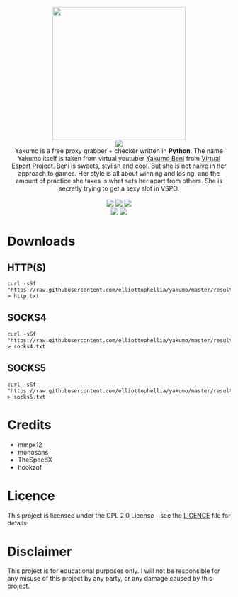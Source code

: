 <p align='center'>
<img src='https://i.ibb.co/YLQtsJY/yakumo.png' width='300'/><br/><img src="https://img.shields.io/badge/YAKUMO%20FREE%20CHECKED%20PROXY-2e3440?style=for-the-badge"/><br/>
Yakumo is a free proxy grabber + checker written in <b>Python</b>. The name Yakumo itself is taken from virtual youtuber <a href="https://www.youtube.com/channel/UCjXBuHmWkieBApgBhDuJMMQ">Yakumo Beni</a> from <a href="https://vspo.jp/">Virtual Esport Project</a>. Beni is sweets, stylish and cool. But she is not naive in her approach to games. Her style is all about winning and losing, and the amount of practice she takes is what sets her apart from others. She is secretly trying to get a sexy slot in VSPO.<br/><br/><img src="https://img.shields.io/badge/PYTHON-3.11-bf616a?style=flat-square"/> <img src="https://img.shields.io/badge/LICENE-GPL2.0-ebcb8b?style=flat-square"/> <img src="https://img.shields.io/badge/VERSION-0.0.1-a3be8c?style=flat-square"/><br/><a href="https://www.paypal.com/paypalme/elliottophellia"><img src="https://img.shields.io/badge/BUY%20ME%20A%20COFFEE-79B8CA?style=for-the-badge&logo=paypal&logoColor=white"/></a> <a href="https://saweria.co/elliottophellia"><img src="https://img.shields.io/badge/TRAKTIR%20SAYA%20KOPI-FAC76C?style=for-the-badge&logo=BuyMeACoffee&logoColor=black"/></a>
</p>
<h1></h1>

# Downloads

## HTTP(S)
```
curl -sSf "https://raw.githubusercontent.com/elliottophellia/yakumo/master/results/http/http_checked.txt" > http.txt
```
## SOCKS4
```
curl -sSf "https://raw.githubusercontent.com/elliottophellia/yakumo/master/results/socks4/socks4_checked.txt" > socks4.txt
```
## SOCKS5
```
curl -sSf "https://raw.githubusercontent.com/elliottophellia/yakumo/master/results/socks5/socks5_checked.txt" > socks5.txt
```

# Credits

- mmpx12
- monosans
- TheSpeedX
- hookzof

# Licence

This project is licensed under the GPL 2.0 License - see the [LICENCE](https://github.com/elliottophellia/yakumo/blob/master/LICENSE) file for details

# Disclaimer

This project is for educational purposes only. I will not be responsible for any misuse of this project by any party, or any damage caused by this project.
